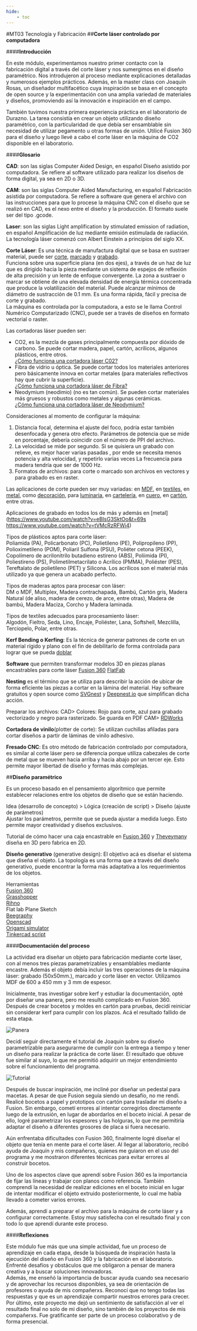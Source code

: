 ```yaml
---
hide:
    - toc
---
```


#MT03 Tecnología y Fabricación 
##**Corte láser controlado por computadora**

####**Introducción**

En este módulo, experimentamos nuestro primer contacto con la fabricación digital a través del corte láser y nos sumergimos en el diseño paramétrico. 
Nos introdujeron al proceso mediante explicaciones detalladas y numerosos ejemplos prácticos.  Además, en la master class con Joaquín Rosas, un diseñador multifacético cuya inspiración se basa en el concepto de open source y la experimentación con una amplia variedad de materiales y diseños, promoviendo así la innovación e inspiración en el campo. 

También tuvimos nuestra primera experiencia práctica en el laboratorio de Durazno. La tarea consistía en crear un objeto utilizando diseño paramétrico, con la particularidad de que debía ser ensamblable sin necesidad de utilizar pegamento u otras formas de unión. Utilicé Fusion 360 para el diseño y luego llevé a cabo el corte láser en la máquina de CO2 disponible en el laboratorio. 


####**Glosario**

**CAD**: son las siglas Computer Aided Design, en español Diseño asistido por computadora. Se refiere al software utilizado para realizar los diseños de forma digital, ya sea en 2D o 3D.

**CAM**: son las siglas Computer Aided Manufacturing, en español Fabricación asistida por computadora. Se refiere a software que genera el archivo con las instrucciones para que lo procese la máquina CNC con el diseño que se realizó en CAD, es el nexo entre el diseño y la producción. El formato suele ser del tipo .gcode.

**Laser**: son las siglas Light amplification by stimulated emission of radiation, en español Amplificación de luz mediante emisión estimulada de radiación. La tecnología láser comenzó con Albert Einstein a principios del siglo XX.

**Corte Láser**: Es una técnica de manufactura digital que se basa en sustraer material, puede ser [corte](https://www.youtube.com/watch?v=SIjUVCho_xU&t=2s), [marcado](https://www.youtube.com/watch?v=lq_BsejihZ8&t=37s) y [grabado](https://www.youtube.com/watch?v=BiIeXWPRO0I). <br>
Funciona sobre una superficie plana (en dos ejes), a través de un haz de luz que es dirigido hacia la pieza mediante un sistema de espejos de reflexión de alta precisión y un lente de enfoque convergente. La zona a sustraer o marcar se obtiene de una elevada densidad de energía térmica concentrada que produce la volatilización del material. Puede alcanzar mínimos de diámetro de sustracción de 0.1 mm. Es una forma rápida, fácil y precisa de corte y grabado. <br>
La máquina es controlada por la computadora, a esto se le llama Control Numérico Computarizado (CNC), puede ser a través de diseños en formato vectorial o raster. 

Las cortadoras láser pueden ser: <br>
- CO2, es la mezcla de gases principalmente compuesta por dióxido de carbono. Se puede cortar madera, papel, cartón, acrílicos, algunos plásticos, entre otros. <br>
[¿Cómo funciona una cortadora láser C02?](https://www.youtube.com/watch?v=Mt5U-ARuBHY) <br>
- Fibra de vidrio u óptica. Se puede cortar todos los materiales anteriores pero básicamente innova en cortar metales (para materiales reflectivos hay que cubrir la superficie). <br>
[¿Cómo funciona una cortadora láser de Fibra?](https://www.youtube.com/watch?v=3gSNjsUO8E8&list=PLeQKxo8vDk-wOlXEdIlwPl1yQg1L7zYc3&index=5) <br>
- Neodymium (neodimio) (no es tan común). Se pueden cortar materiales más gruesos y robustos como metales y algunas cerámicas. <br>
[¿Cómo funciona una cortadora láser de Neodymium?](https://www.youtube.com/watch?v=om164bWBGp8)

Consideraciones al momento de configurar la máquina: <br>
1. Distancia focal, determina el ajuste del foco, podría estar también desenfocada y genera otro efecto. 
Parámetros de potencia que se mide en porcentaje, debería coincidir con el número de PPI del archivo. <br>
2. La velocidad se mide por segundo. 
Si se quisiera un grabado con relieve, es mejor hacer varias pasadas , por ende se necesita menos potencia y alta velocidad, y repetirlo varias veces
La frecuencia para madera tendría que ser de 1000 Hz.
3. Formatos de archivos: para corte o marcado son archivos en vectores y para grabado es en raster. 

Las aplicaciones de corte pueden ser muy variadas: en [MDF](https://www.youtube.com/watch?v=s3BrBtG0FHM&t=98s), en [textiles](https://www.youtube.com/watch?v=-xIb5-t26kU&t=10s), en [metal](https://www.youtube.com/watch?v=Ywy71uc_qBo), como [decoración](https://www.youtube.com/watch?v=F3ji3n5lkOE&t=237s), para [luminaria](https://www.youtube.com/watch?v=LD3xrdJzAnU&t=1s), en [cartelería](https://www.youtube.com/watch?v=RCYlqtlu9Gw), en [cuero](https://www.youtube.com/watch?v=DHc22dKZkdY), en [cartón](https://www.youtube.com/watch?v=eIouh_ElYHU&t=3s), entre otras. 

Aplicaciones de grabado en todos los de más y además en [metal](https://www.youtube.com/watch?v=eBlsG3SktOo&t=69s
https://www.youtube.com/watch?v=tVMcRzRFWi4)

Tipos de plásticos aptos para corte láser: <br> Poliamida (PA), Policarbonato (PC), Polietileno (PE), Polipropileno (PP), Polioximetileno (POM), Poliaril Sulfona (PSU), Poliéter cetona (PEEK), Copolímero de acrilonitrilo butadieno estireno (ABS), Poliimida (PI), Poliestireno (PS), Polimetilmetacrilato o Acrílico (PMMA), Poliéster (PES), Tereftalato de polietileno (PET) y Silicona. 
Los acrílicos son el material más utilizado ya que genera un acabado perfecto.

Tipos de maderas aptos para procesar con láser: <br> 
DM o MDF, Multiplex, Madera contrachapada, Bambú, Cartón gris, Madera Natural (de aliso, madera de cerezo, de arce, entre otras), Madera de bambú, Madera Maciza, Corcho y Madera laminada. 

Tipos de textiles adecuados para procesamiento láser: <br> 
Algodón, Fieltro, Seda, Lino, Encaje, Poliéster, Lana, Softshell, Mezclilla, Terciopelo, Polar, entre otras. 

**Kerf Bending o Kerfing**: Es la técnica de generar patrones de corte en un material rígido y plano con el fin de debilitarlo de forma controlada para lograr que se pueda [doblar](
https://www.youtube.com/watch?v=QvcpBnxsQws&t=1s)

**Software** que permiten transformar modelos 3D en piezas planas encastrables para corte láser 
[Fusion 360](https://www.youtube.com/watch?v=puh35b5SX3Q&t=8s)
[FlatFab](https://www.youtube.com/watch?v=C_2dtZftMww)

**Nesting** es el término que se utiliza para describir la acción de ubicar de forma eficiente las piezas a cortar en la lámina del material. Hay software gratuitos y open source como [SVGnest](https://svgnest.com/)  y [Deepnest.io](https://deepnest.io/)  que simplifican dicha acción. 

Preparar los archivos:
CAD> Colores: Rojo para corte, azul para grabado vectorizado y negro para rasterizado. Se guarda en PDF 
CAM> [RDWorks](https://www.youtube.com/watch?v=UwjH-HMmGuY&t=97s)

**Cortadora de vinilo**(plotter de corte): Se utilizan cuchillas afiladas para cortar diseños a partir de láminas de vinilo adhesivo. 

**Fresado CNC**: Es otro método de fabricación controlado por computadora, es similar al corte láser pero se diferencia porque utiliza cabezales de corte de metal que se mueven hacia arriba y hacia abajo por un tercer eje. Esto permite mayor libertad de diseño y formas más complejas. 

##**Diseño paramétrico**

Es un proceso basado en el pensamiento algorítmico que permite establecer relaciones entre los objetos de diseño que se están haciendo. 

Idea (desarrollo de concepto) > Lógica (creación de script) > Diseño (ajuste de parámetros) <br>
Ajustar los parámetros, permite que se pueda ajustar a medida luego. Esto permite mayor creatividad y diseños exclusivos. 

Tutorial de cómo hacer una caja encastrable en [Fusion 360](https://www.youtube.com/watch?v=ZrcqauNvt0M&t=706s) y 
[Theveymany](https://theverymany.com/project-gallery) diseña en 3D pero fabrica en 2D. 

**Diseño generativo** (generative design): El objetivo acá es diseñar el sistema que diseña el objeto. La topología es una forma que a través del diseño generativo, puede encontrar la forma más adaptativa a los requerimientos de los objetos. 

Herramientas <br>
[Fusion 360](https://www.autodesk.com/latam/products/fusion-360/overview?term=1-YEAR&tab=subscription) <br>
[Grasshopper](https://www.grasshopper3d.com/) <br>
[Rihno](https://www.rhino3d.com/es/) <br>
Flat lab Plane Sketch <br>
[Beegraphy](https://beegraphy.com/) <br>
[Openscad](https://openscad.org/) <br>
[Origami simulator](https://origamisimulator.org/) <br>
[Tinkercad script](https://www.tinkercad.com/)


####**Documentación del proceso**

La actividad era diseñar un objeto para fabricación mediante corte láser, con al menos tres piezas parametrizables y ensamblables mediante encastre. Además el objeto debía incluir las tres operaciones de la máquina láser: grabado (50x50mm.), marcado y corte láser en vector. Utilizamos MDF de 600 a 450 mm y 3 mm de espesor. 

Inicialmente, tras investigar sobre kerf y estudiar la documentación, opté por diseñar una panera, pero me resultó complicado en Fusion 360. Después de crear bocetos y moldes en cartón para pruebas, decidí reiniciar sin considerar kerf para cumplir con los plazos. Acá el resultado fallido de esta etapa. 

![Panera](../images/MT03/paneral.png)

Decidí seguir directamente el tutorial de Joaquin sobre su diseño parametrizable para asegurarme de cumplir con la entrega a tiempo y tener un diseño para realizar la práctica de corte láser. El resultado que obtuve fue similar al suyo, lo que me permitió adquirir un mejor entendimiento sobre el funcionamiento del programa. 

![Tutorial](../images/MT03/tutorial.png)

Después de buscar inspiración, me incliné por diseñar un pedestal para macetas. A pesar de que Fusion seguía siendo un desafío, no me rendí. Realicé bocetos a papel y prototipos con cartón para trasladar mi diseño a Fusion. Sin embargo, cometí errores al intentar corregirlos directamente luego de la extrusión, en lugar de abordarlos en el boceto inicial. A pesar de ello, logré parametrizar los espesores y las holguras, lo que me permitiría adaptar el diseño a diferentes grosores de placa si fuera necesario. 

Aún enfrentaba dificultades con Fusion 360, finalmente logré diseñar el objeto que tenía en mente para el corte láser. Al llegar al laboratorio, recibó ayuda de Joaquín y mis compañerxs, quienes me guiaron en el uso del programa y me mostraron diferentes técnicas para evitar errores al construir bocetos. 

Uno de los aspectos clave que aprendí sobre Fusion 360 es la importancia de fijar las líneas y trabajar con planos como referencia. También comprendí la necesidad de realizar ediciones en el boceto inicial en lugar de intentar modificar el objeto extruido posteriormente, lo cual me había llevado a cometer varios errores. 

Además, aprendí a preparar el archivo para la máquina de corte láser y a configurar correctamente. Estoy muy satisfecha con el resultado final y con todo lo que aprendí durante este proceso. 

####**Reflexiones**

Este módulo fue más que una simple actividad, fue un proceso de aprendizaje en cada etapa, desde la búsqueda de inspiración hasta la ejecución del diseño en Fusion 360 y la fabricación en el laboratorio. Enfrenté desafíos y obstáculos que me obligaron a pensar de manera creativa y a buscar soluciones innovadoras. <br>
Además, me enseñó la importancia de buscar ayuda cuando sea necesario y de aprovechar los recursos disponibles, ya sea de orientación de profesores o ayuda de mis compañerxs. Reconocí que no tengo todas las respuestas y que es un aprendizaje compartir nuestros errores para crecer. <br>
Por último, este proyecto me dejó un sentimiento de satisfacción al ver el resultado final no solo de mi diseño, sino también de los proyectos de mis compañerxs. Fue gratificante ser parte de un proceso colaborativo y de forma presencial. 

